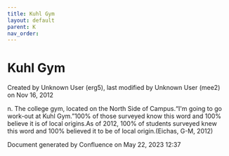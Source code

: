 ```yaml
---
title: Kuhl Gym
layout: default
parent: K
nav_order:
---
```


# Kuhl Gym

Created by  Unknown User (erg5), last modified by  Unknown User (mee2) on Nov 16, 2012

n. The college gym, located on the North Side of Campus.“I'm going to go work-out at Kuhl Gym.”100% of those surveyed know this word and 100% believe it is of local origins.As of 2012, 100% of students surveyed knew this word and 100% believed it to be of local origin.(Eichas, G-M, 2012) 

Document generated by Confluence on May 22, 2023 12:37


